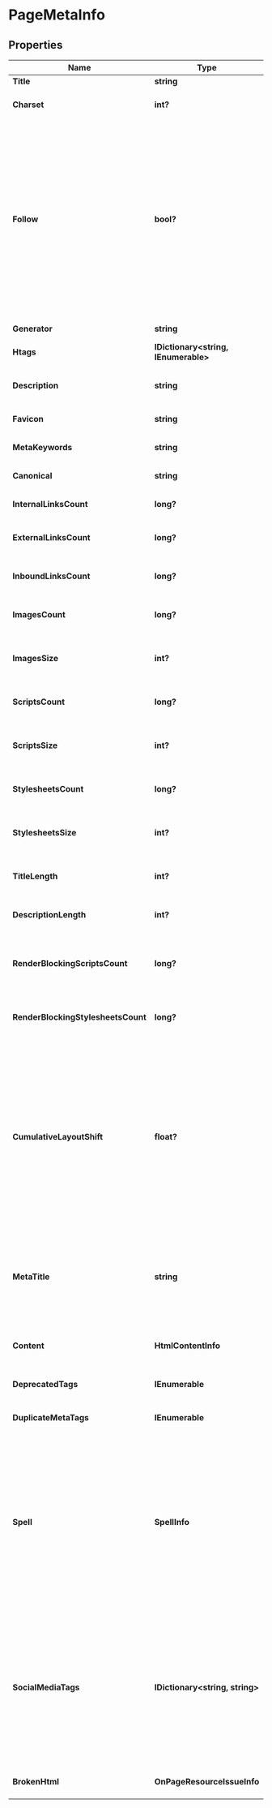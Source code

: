 # PageMetaInfo


## Properties

| Name | Type | Description | Notes |
|------------ | ------------- | ------------- | -------------|
**Title** | **string** | page title |[optional]|
**Charset** | **int?** | code page<br>example: 65001 |[optional]|
**Follow** | **bool?** | indicates whether a page’s ‘meta robots’ allows crawlers to follow the links on the page<br>if false, the page’s ‘meta robots’ tag contains “nofollow” parameter instructing crawlers not to follow the links on the page |[optional]|
**Generator** | **string** | meta tag generator |[optional]|
**Htags** | **IDictionary<string, IEnumerable<string>>** | HTML header tags |[optional]|
**Description** | **string** | content of the meta description tag |[optional]|
**Favicon** | **string** | favicon of the page |[optional]|
**MetaKeywords** | **string** | content of the keywords meta tag |[optional]|
**Canonical** | **string** | canonical page |[optional]|
**InternalLinksCount** | **long?** | number of internal links on the page |[optional]|
**ExternalLinksCount** | **long?** | number of external links on the page |[optional]|
**InboundLinksCount** | **long?** | number of internal links pointing at the page |[optional]|
**ImagesCount** | **long?** | number of images on the page |[optional]|
**ImagesSize** | **int?** | total size of images on the page measured in bytes |[optional]|
**ScriptsCount** | **long?** | number of scripts on the page |[optional]|
**ScriptsSize** | **int?** | total size of scripts on the page measured in bytes |[optional]|
**StylesheetsCount** | **long?** | number of stylesheets on the page |[optional]|
**StylesheetsSize** | **int?** | total size of stylesheets on the page measured in bytes |[optional]|
**TitleLength** | **int?** | length of the title tag in characters |[optional]|
**DescriptionLength** | **int?** | length of the description tag in characters |[optional]|
**RenderBlockingScriptsCount** | **long?** | number of scripts on the page that block page rendering |[optional]|
**RenderBlockingStylesheetsCount** | **long?** | number of CSS styles on the page that block page rendering |[optional]|
**CumulativeLayoutShift** | **float?** | Core Web Vitals metric measuring the layout stability of the page<br>measures the sum total of all individual layout shift scores for every unexpected layout shift that occurs during the entire lifespan of the page. Learn more. |[optional]|
**MetaTitle** | **string** | meta title of the page<br>meta tag in the head section of an HTML document that defines the title of a page |[optional]|
**Content** | **HtmlContentInfo** | overall information about content of the page |[optional]|
**DeprecatedTags** | **IEnumerable<string>** | deprecated tags on the page |[optional]|
**DuplicateMetaTags** | **IEnumerable<string>** | duplicate meta tags on the page |[optional]|
**Spell** | **SpellInfo** | autocorrection of the search engine<br>if the search engine provided results for a keyword that was corrected, we will specify the keyword corrected by the search engine and the type of autocorrection |[optional]|
**SocialMediaTags** | **IDictionary<string, string>** | object of social media tags found on the page<br>contains social media tags and their content<br>supported tags include but are not limited to Open Graph and Twitter card |[optional]|
**BrokenHtml** | **OnPageResourceIssueInfo** | resource errors and warnings |[optional]|